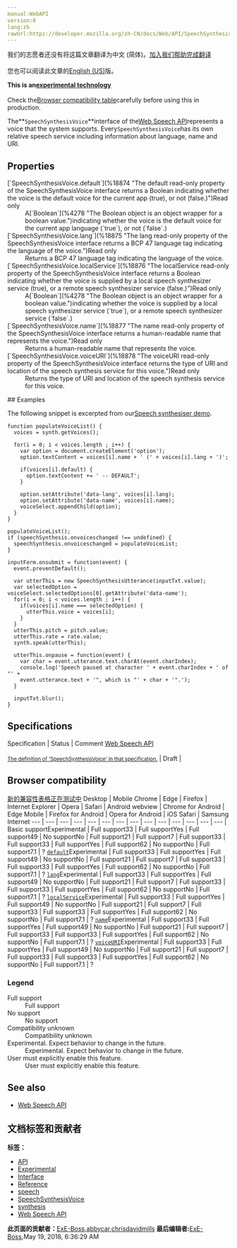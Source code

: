 ```yaml
---
manual:WebAPI
version:0
lang:zh
rawUrl:https://developer.mozilla.org/zh-CN/docs/Web/API/SpeechSynthesisVoice
---
```




<bdi>我们的志愿者还没有将这篇文章翻译为<bdi>中文 (简体)</bdi>。[加入我们帮助完成翻译](%18871 "")<br></br>您也可以阅读此文章的[English (US)](%18872 "")版。</bdi>






**This is an[experimental technology](%3404 "")**<br></br>Check the[Browser compatibility table](%18873 "")carefully before using this in production.




The**`SpeechSynthesisVoice`**interface of the[Web Speech API](%18661 "")represents a voice that the system supports. Every`SpeechSynthesisVoice`has its own relative speech service including information about language, name and URI.


## Properties<a name="Properties"></a>
<dl><dt id=''>[`SpeechSynthesisVoice.default`](%18874 "The default read-only property of the SpeechSynthesisVoice interface returns a Boolean indicating whether the voice is the default voice for the current app (true), or not (false.)")Read only</dt><dd>A[`Boolean`](%4278 "The Boolean object is an object wrapper for a boolean value.")indicating whether the voice is the default voice for the current app language (`true`), or not (`false`.)</dd><dt id=''>[`SpeechSynthesisVoice.lang`](%18875 "The lang read-only property of the SpeechSynthesisVoice interface returns a BCP 47 language tag indicating the language of the voice.")Read only</dt><dd>Returns a BCP 47 language tag indicating the language of the voice.</dd><dt id=''>[`SpeechSynthesisVoice.localService`](%18876 "The localService read-only property of the SpeechSynthesisVoice interface returns a Boolean indicating whether the voice is supplied by a local speech synthesizer service (true), or a remote speech synthesizer service (false.)")Read only</dt><dd>A[`Boolean`](%4278 "The Boolean object is an object wrapper for a boolean value.")indicating whether the voice is supplied by a local speech synthesizer service (`true`), or a remote speech synthesizer service (`false`.)</dd><dt id=''>[`SpeechSynthesisVoice.name`](%18877 "The name read-only property of the SpeechSynthesisVoice interface returns a human-readable name that represents the voice.")Read only</dt><dd>Returns a human-readable name that represents the voice.</dd><dt id=''>[`SpeechSynthesisVoice.voiceURI`](%18878 "The voiceURI read-only property of the SpeechSynthesisVoice interface returns the type of URI and location of the speech synthesis service for this voice.")Read only</dt><dd>Returns the type of URI and location of the speech synthesis service for this voice.</dd></dl>
## Examples<a name="Examples"></a>


The following snippet is excerpted from our[Speech synthesiser demo](%18806 "").


```
function populateVoiceList() {
  voices = synth.getVoices();

  for(i = 0; i < voices.length ; i++) {
    var option = document.createElement('option');
    option.textContent = voices[i].name + ' (' + voices[i].lang + ')';
    
    if(voices[i].default) {
      option.textContent += ' -- DEFAULT';
    }

    option.setAttribute('data-lang', voices[i].lang);
    option.setAttribute('data-name', voices[i].name);
    voiceSelect.appendChild(option);
  }
}

populateVoiceList();
if (speechSynthesis.onvoiceschanged !== undefined) {
  speechSynthesis.onvoiceschanged = populateVoiceList;
}

inputForm.onsubmit = function(event) {
  event.preventDefault();

  var utterThis = new SpeechSynthesisUtterance(inputTxt.value);
  var selectedOption = voiceSelect.selectedOptions[0].getAttribute('data-name');
  for(i = 0; i < voices.length ; i++) {
    if(voices[i].name === selectedOption) {
      utterThis.voice = voices[i];
    }
  }
  utterThis.pitch = pitch.value;
  utterThis.rate = rate.value;
  synth.speak(utterThis);

  utterThis.onpause = function(event) {
    var char = event.utterance.text.charAt(event.charIndex);
    console.log('Speech paused at character ' + event.charIndex + ' of "' +
    event.utterance.text + '", which is "' + char + '".');
  }

  inputTxt.blur();
}
```

## Specifications<a name="Specifications"></a>
Specification | Status | Comment 
[Web Speech API<br></br><small>The definition of &#39;SpeechSynthesisVoice&#39; in that specification.</small>](%18879 "") | Draft |  


## Browser compatibility<a name="Browser_compatibility"></a>
[新的兼容性表格正在测试中<i></i>](%3360 "")
<abbr>Desktop<i></i></abbr> | <abbr>Mobile<i></i></abbr> 
<abbr>Chrome<i></i></abbr> | <abbr>Edge<i></i></abbr> | <abbr>Firefox<i></i></abbr> | <abbr>Internet Explorer<i></i></abbr> | <abbr>Opera<i></i></abbr> | <abbr>Safari<i></i></abbr> | <abbr>Android webview<i></i></abbr> | <abbr>Chrome for Android<i></i></abbr> | <abbr>Edge Mobile<i></i></abbr> | <abbr>Firefox for Android<i></i></abbr> | <abbr>Opera for Android<i></i></abbr> | <abbr>iOS Safari<i></i></abbr> | <abbr>Samsung Internet<i></i></abbr> 
 ---  |  ---  |  ---  |  ---  |  ---  |  ---  |  ---  |  ---  |  ---  |  ---  |  ---  |  ---  |  ---  |  ---  | 
Basic support<abbr>Experimental<i></i></abbr> | <abbr>Full support</abbr>33 | <abbr>Full support</abbr>Yes | <abbr>Full support</abbr>49 | <abbr>No support</abbr>No | <abbr>Full support</abbr>21 | <abbr>Full support</abbr>7 | <abbr>Full support</abbr>33 | <abbr>Full support</abbr>33 | <abbr>Full support</abbr>Yes | <abbr>Full support</abbr>62 | <abbr>No support</abbr>No | <abbr>Full support</abbr>7.1 | <abbr>?</abbr> 
[`default`](%18880 "")<abbr>Experimental<i></i></abbr> | <abbr>Full support</abbr>33 | <abbr>Full support</abbr>Yes | <abbr>Full support</abbr>49 | <abbr>No support</abbr>No | <abbr>Full support</abbr>21 | <abbr>Full support</abbr>7 | <abbr>Full support</abbr>33 | <abbr>Full support</abbr>33 | <abbr>Full support</abbr>Yes | <abbr>Full support</abbr>62 | <abbr>No support</abbr>No | <abbr>Full support</abbr>7.1 | <abbr>?</abbr> 
[`lang`](%18881 "")<abbr>Experimental<i></i></abbr> | <abbr>Full support</abbr>33 | <abbr>Full support</abbr>Yes | <abbr>Full support</abbr>49 | <abbr>No support</abbr>No | <abbr>Full support</abbr>21 | <abbr>Full support</abbr>7 | <abbr>Full support</abbr>33 | <abbr>Full support</abbr>33 | <abbr>Full support</abbr>Yes | <abbr>Full support</abbr>62 | <abbr>No support</abbr>No | <abbr>Full support</abbr>7.1 | <abbr>?</abbr> 
[`localService`](%18882 "")<abbr>Experimental<i></i></abbr> | <abbr>Full support</abbr>33 | <abbr>Full support</abbr>Yes | <abbr>Full support</abbr>49 | <abbr>No support</abbr>No | <abbr>Full support</abbr>21 | <abbr>Full support</abbr>7 | <abbr>Full support</abbr>33 | <abbr>Full support</abbr>33 | <abbr>Full support</abbr>Yes | <abbr>Full support</abbr>62 | <abbr>No support</abbr>No | <abbr>Full support</abbr>7.1 | <abbr>?</abbr> 
[`name`](%18883 "")<abbr>Experimental<i></i></abbr> | <abbr>Full support</abbr>33 | <abbr>Full support</abbr>Yes | <abbr>Full support</abbr>49 | <abbr>No support</abbr>No | <abbr>Full support</abbr>21 | <abbr>Full support</abbr>7 | <abbr>Full support</abbr>33 | <abbr>Full support</abbr>33 | <abbr>Full support</abbr>Yes | <abbr>Full support</abbr>62 | <abbr>No support</abbr>No | <abbr>Full support</abbr>7.1 | <abbr>?</abbr> 
[`voiceURI`](%18884 "")<abbr>Experimental<i></i></abbr> | <abbr>Full support</abbr>33 | <abbr>Full support</abbr>Yes | <abbr>Full support</abbr>49 | <abbr>No support</abbr>No | <abbr>Full support</abbr>21 | <abbr>Full support</abbr>7 | <abbr>Full support</abbr>33 | <abbr>Full support</abbr>33 | <abbr>Full support</abbr>Yes | <abbr>Full support</abbr>62 | <abbr>No support</abbr>No | <abbr>Full support</abbr>7.1 | <abbr>?</abbr> 


### Legend<a name="Legend"></a>
<dl><dt id=''><abbr>Full support</abbr></dt><dd>Full support</dd><dt id=''><abbr>No support</abbr></dt><dd>No support</dd><dt id=''><abbr>Compatibility unknown</abbr></dt><dd>Compatibility unknown</dd><dt id=''><abbr>Experimental. Expect behavior to change in the future.<i></i></abbr></dt><dd>Experimental. Expect behavior to change in the future.</dd><dt id=''><abbr>User must explicitly enable this feature.<i></i></abbr></dt><dd>User must explicitly enable this feature.</dd></dl>

## See also<a name="See_also"></a>

* [Web Speech API](%18661 "")



## 文档标签和贡献者
**标签：**
* [API](%50 "")
* [Experimental](%3379 "")
* [Interface](%3380 "")
* [Reference](%3381 "")
* [speech](%18693 "")
* [SpeechSynthesisVoice](%18885 "")
* [synthesis](%18819 "")
* [Web Speech API](%18669 "")

**此页面的贡献者：**[ExE-Boss](%3990 ""),[abbycar](%15784 ""),[chrisdavidmills](%3495 "")
**最后编辑者:**[ExE-Boss](%3990 ""),<time>May 19, 2018, 6:36:29 AM</time>


